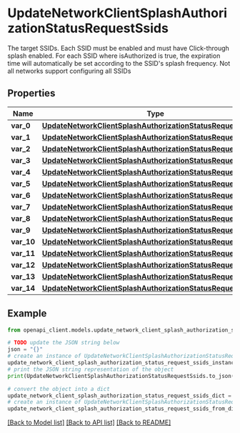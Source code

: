 # UpdateNetworkClientSplashAuthorizationStatusRequestSsids

The target SSIDs. Each SSID must be enabled and must have Click-through splash enabled. For each SSID where isAuthorized is true, the expiration time will automatically be set according to the SSID's splash frequency. Not all networks support configuring all SSIDs

## Properties

Name | Type | Description | Notes
------------ | ------------- | ------------- | -------------
**var_0** | [**UpdateNetworkClientSplashAuthorizationStatusRequestSsids0**](UpdateNetworkClientSplashAuthorizationStatusRequestSsids0.md) |  | [optional] 
**var_1** | [**UpdateNetworkClientSplashAuthorizationStatusRequestSsids1**](UpdateNetworkClientSplashAuthorizationStatusRequestSsids1.md) |  | [optional] 
**var_2** | [**UpdateNetworkClientSplashAuthorizationStatusRequestSsids2**](UpdateNetworkClientSplashAuthorizationStatusRequestSsids2.md) |  | [optional] 
**var_3** | [**UpdateNetworkClientSplashAuthorizationStatusRequestSsids3**](UpdateNetworkClientSplashAuthorizationStatusRequestSsids3.md) |  | [optional] 
**var_4** | [**UpdateNetworkClientSplashAuthorizationStatusRequestSsids4**](UpdateNetworkClientSplashAuthorizationStatusRequestSsids4.md) |  | [optional] 
**var_5** | [**UpdateNetworkClientSplashAuthorizationStatusRequestSsids5**](UpdateNetworkClientSplashAuthorizationStatusRequestSsids5.md) |  | [optional] 
**var_6** | [**UpdateNetworkClientSplashAuthorizationStatusRequestSsids6**](UpdateNetworkClientSplashAuthorizationStatusRequestSsids6.md) |  | [optional] 
**var_7** | [**UpdateNetworkClientSplashAuthorizationStatusRequestSsids7**](UpdateNetworkClientSplashAuthorizationStatusRequestSsids7.md) |  | [optional] 
**var_8** | [**UpdateNetworkClientSplashAuthorizationStatusRequestSsids8**](UpdateNetworkClientSplashAuthorizationStatusRequestSsids8.md) |  | [optional] 
**var_9** | [**UpdateNetworkClientSplashAuthorizationStatusRequestSsids9**](UpdateNetworkClientSplashAuthorizationStatusRequestSsids9.md) |  | [optional] 
**var_10** | [**UpdateNetworkClientSplashAuthorizationStatusRequestSsids10**](UpdateNetworkClientSplashAuthorizationStatusRequestSsids10.md) |  | [optional] 
**var_11** | [**UpdateNetworkClientSplashAuthorizationStatusRequestSsids11**](UpdateNetworkClientSplashAuthorizationStatusRequestSsids11.md) |  | [optional] 
**var_12** | [**UpdateNetworkClientSplashAuthorizationStatusRequestSsids12**](UpdateNetworkClientSplashAuthorizationStatusRequestSsids12.md) |  | [optional] 
**var_13** | [**UpdateNetworkClientSplashAuthorizationStatusRequestSsids13**](UpdateNetworkClientSplashAuthorizationStatusRequestSsids13.md) |  | [optional] 
**var_14** | [**UpdateNetworkClientSplashAuthorizationStatusRequestSsids14**](UpdateNetworkClientSplashAuthorizationStatusRequestSsids14.md) |  | [optional] 

## Example

```python
from openapi_client.models.update_network_client_splash_authorization_status_request_ssids import UpdateNetworkClientSplashAuthorizationStatusRequestSsids

# TODO update the JSON string below
json = "{}"
# create an instance of UpdateNetworkClientSplashAuthorizationStatusRequestSsids from a JSON string
update_network_client_splash_authorization_status_request_ssids_instance = UpdateNetworkClientSplashAuthorizationStatusRequestSsids.from_json(json)
# print the JSON string representation of the object
print(UpdateNetworkClientSplashAuthorizationStatusRequestSsids.to_json())

# convert the object into a dict
update_network_client_splash_authorization_status_request_ssids_dict = update_network_client_splash_authorization_status_request_ssids_instance.to_dict()
# create an instance of UpdateNetworkClientSplashAuthorizationStatusRequestSsids from a dict
update_network_client_splash_authorization_status_request_ssids_from_dict = UpdateNetworkClientSplashAuthorizationStatusRequestSsids.from_dict(update_network_client_splash_authorization_status_request_ssids_dict)
```
[[Back to Model list]](../README.md#documentation-for-models) [[Back to API list]](../README.md#documentation-for-api-endpoints) [[Back to README]](../README.md)


